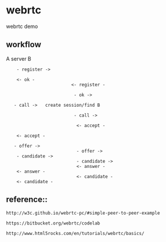 webrtc
======

webrtc demo


workflow
------


  A                  server                B

        - register ->

        <- ok -
                             <- register -

                              - ok ->

       - call ->   create session/find B     

                              - call ->

                               <- accept -

        <- accept -

       - offer ->
                               - offer ->
        - candidate ->
                               - candidate ->
                               <- answer -
        <- answer -
                               <- candidate -
        <- candidate -






reference::
------

    http://w3c.github.io/webrtc-pc/#simple-peer-to-peer-example
    
    https://bitbucket.org/webrtc/codelab
    
    http://www.html5rocks.com/en/tutorials/webrtc/basics/
    
    
